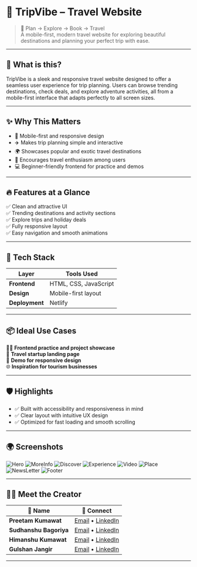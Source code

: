 
# 🌴 TripVibe – Travel Website

> 🧳 Plan → Explore → Book → Travel  
> A mobile-first, modern travel website for exploring beautiful destinations and planning your perfect trip with ease.

---

## 🚀 What is this?

TripVibe is a sleek and responsive travel website designed to offer a seamless user experience for trip planning. Users can browse trending destinations, check deals, and explore adventure activities, all from a mobile-first interface that adapts perfectly to all screen sizes.

---

## ✨ Why This Matters

- 📱 Mobile-first and responsive design  
- ✈️ Makes trip planning simple and interactive  
- 🌍 Showcases popular and exotic travel destinations  
- 🧭 Encourages travel enthusiasm among users  
- 💻 Beginner-friendly frontend for practice and demos

---

## 🔥 Features at a Glance

✅ Clean and attractive UI  
✅ Trending destinations and activity sections  
✅ Explore trips and holiday deals  
✅ Fully responsive layout  
✅ Easy navigation and smooth animations  

---

## 🧰 Tech Stack

| Layer        | Tools Used         |
|--------------|--------------------|
| **Frontend** | HTML, CSS, JavaScript |
| **Design**   | Mobile-first layout |
| **Deployment** | Netlify |

---

## 📦 Ideal Use Cases

🧑‍💻 **Frontend practice and project showcase**  
🧭 **Travel startup landing page**  
📱 **Demo for responsive design**  
🌐 **Inspiration for tourism businesses**  

---

## 🛡️ Highlights

- ✅ Built with accessibility and responsiveness in mind  
- ✅ Clear layout with intuitive UX design  
- ✅ Optimized for fast loading and smooth scrolling  

---

## 🌍 Screenshots

![Hero](https://github.com/kumawatpreetam/screenshoot/hero.jpg)
![MoreInfo](https://github.com/kumawatpreetam/screenshoot/more-info.jpg)
![Discover](https://github.com/kumawatpreetam/screenshoot/discover.jpg)
![Experience](https://github.com/kumawatpreetam/screenshoot/experience.jpg)
![Video](https://github.com/kumawatpreetam/screenshoot/video-tour.jpg)
![Place](https://github.com/kumawatpreetam/screenshoot/choose-place.jpg)
![NewsLetter](https://github.com/kumawatpreetam/screenshoot/newsletter.jpg)
![Footer](https://github.com/kumawatpreetam/screenshoot/footer.jpg)







---

## 👨‍💻 Meet the Creator

👤 **Name** | 🔗 **Connect**  
---|---  
**Preetam Kumawat** | [Email](mailto:preetamkumawat002@gmail.com) • [LinkedIn](https://www.linkedin.com/in/kumawatpreetam/)
**Sudhanshu Bagoriya** | [Email](mailto:sudhanshubagoriya@gmail.com) • [LinkedIn](https://www.linkedin.com/in/sudhanshu-bagoriya-240799282/)
**Himanshu Kumawat** | [Email](mailto:himanshuk2706@gmail.com) • [LinkedIn](https://www.linkedin.com/in/himanshu-kumawat-866473296)
**Gulshan Jangir** | [Email](mailto:gulshansharma7x@gmail.com) • [LinkedIn](https://www.linkedin.com/in/gulshan-jangir-a4b64328b/)



---
